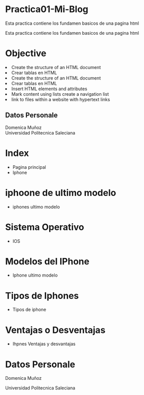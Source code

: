 # Practica01-Mi-Blog 
Esta practica contiene los fundamen basicos de una pagina html
<p>Esta practica contiene los fundamen basicos de una pagina html</p>
<h1>Objective</h1

<ul>
<li> Create the structure of an HTML document</li>
<li> Crear tablas en HTML</li>
  <li> Create the structure of an HTML document</li>
  <li> Crear tablas en HTML</li>
  <li>Insert HTML elements and attributes </li>
  <li> Mark content using lists create a navigation list</li>
  <li> link to files within a website with hypertext links</li>
  </ul>
  <h2> Datos Personale</h2> 
  Domenica Muñoz </br>
  Universidad Politecnica Saleciana
</ul>
<h1>Index</h1>
<ul>
  <li>Pagina principal</li>
  <li>Iphone</li>
</ul>
<h1>iphoone de ultimo modelo</h1>
<ul>
  <li>iphones ultimo modelo </li>
</ul>
<h1>Sistema Operativo</h1>
<ul>
  <li>IOS</li>
  
</ul>
<h1>Modelos del IPhone</h1>
<ul>
  <li>Iphone ultimo modelo</li>
  
</ul>
<h1>Tipos de Iphones</h1>
<ul>
  <li>Tipos de iphone</li>
</ul>
<h1>Ventajas o Desventajas</h1>
<ul>
  <li>Ihpnes Ventajas y desvantajas</li>
</ul>
<h1> Datos Personale</h1> 
  <p>Domenica Muñoz </p>
  <p>Universidad Politecnica Saleciana</p>